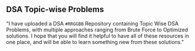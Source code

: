 ## DSA Topic-wise Problems

"I have uploaded a DSA `#RRGGBB` Repository containing Topic Wise DSA Problems, with multiple approaches ranging from Brute Force to Optimized solutions.
 I hope that you will find it helpful to have all of these resources in one place, and will be able to learn something new from these solutions."
